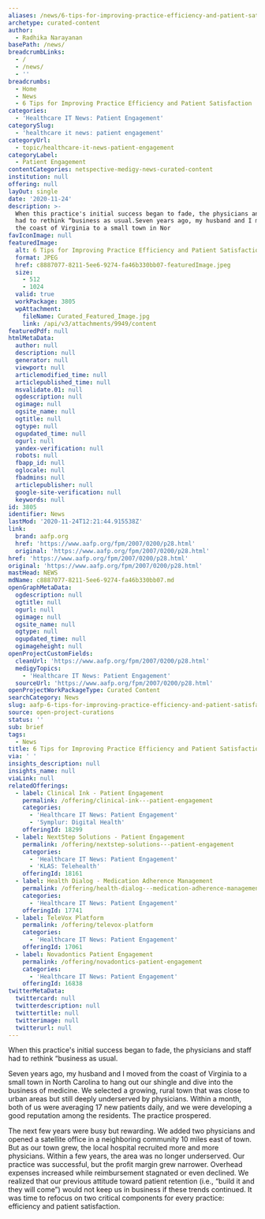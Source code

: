 ```yaml
---
aliases: /news/6-tips-for-improving-practice-efficiency-and-patient-satisfaction
archetype: curated-content
author:
  - Radhika Narayanan
basePath: /news/
breadcrumbLinks:
  - /
  - /news/
  - ''
breadcrumbs:
  - Home
  - News
  - 6 Tips for Improving Practice Efficiency and Patient Satisfaction
categories:
  - 'Healthcare IT News: Patient Engagement'
categorySlug:
  - 'healthcare it news: patient engagement'
categoryUrl:
  - topic/healthcare-it-news-patient-engagement
categoryLabel:
  - Patient Engagement
contentCategories: netspective-medigy-news-curated-content
institution: null
offering: null
layOut: single
date: '2020-11-24'
description: >-
  When this practice's initial success began to fade, the physicians and staff
  had to rethink “business as usual.Seven years ago, my husband and I moved from
  the coast of Virginia to a small town in Nor
favIconImage: null
featuredImage:
  alt: 6 Tips for Improving Practice Efficiency and Patient Satisfaction
  format: JPEG
  href: c8887077-8211-5ee6-9274-fa46b330bb07-featuredImage.jpeg
  size:
    - 512
    - 1024
  valid: true
  workPackage: 3805
  wpAttachment:
    fileName: Curated_Featured_Image.jpg
    link: /api/v3/attachments/9949/content
featuredPdf: null
htmlMetaData:
  author: null
  description: null
  generator: null
  viewport: null
  articlemodified_time: null
  articlepublished_time: null
  msvalidate.01: null
  ogdescription: null
  ogimage: null
  ogsite_name: null
  ogtitle: null
  ogtype: null
  ogupdated_time: null
  ogurl: null
  yandex-verification: null
  robots: null
  fbapp_id: null
  oglocale: null
  fbadmins: null
  articlepublisher: null
  google-site-verification: null
  keywords: null
id: 3805
identifier: News
lastMod: '2020-11-24T12:21:44.915538Z'
link:
  brand: aafp.org
  href: 'https://www.aafp.org/fpm/2007/0200/p28.html'
  original: 'https://www.aafp.org/fpm/2007/0200/p28.html'
href: 'https://www.aafp.org/fpm/2007/0200/p28.html'
original: 'https://www.aafp.org/fpm/2007/0200/p28.html'
mastHead: NEWS
mdName: c8887077-8211-5ee6-9274-fa46b330bb07.md
openGraphMetaData:
  ogdescription: null
  ogtitle: null
  ogurl: null
  ogimage: null
  ogsite_name: null
  ogtype: null
  ogupdated_time: null
  ogimageheight: null
openProjectCustomFields:
  cleanUrl: 'https://www.aafp.org/fpm/2007/0200/p28.html'
  medigyTopics:
    - 'Healthcare IT News: Patient Engagement'
  sourceUrl: 'https://www.aafp.org/fpm/2007/0200/p28.html'
openProjectWorkPackageType: Curated Content
searchCategory: News
slug: aafp-6-tips-for-improving-practice-efficiency-and-patient-satisfaction
source: open-project-curations
status: ''
sub: brief
tags:
  - News
title: 6 Tips for Improving Practice Efficiency and Patient Satisfaction
via: ' '
insights_description: null
insights_name: null
viaLink: null
relatedOfferings:
  - label: Clinical Ink - Patient Engagement
    permalink: /offering/clinical-ink---patient-engagement
    categories:
      - 'Healthcare IT News: Patient Engagement'
      - 'Symplur: Digital Health'
    offeringId: 18299
  - label: NextStep Solutions - Patient Engagement
    permalink: /offering/nextstep-solutions---patient-engagement
    categories:
      - 'Healthcare IT News: Patient Engagement'
      - 'KLAS: Telehealth'
    offeringId: 18161
  - label: Health Dialog - Medication Adherence Management
    permalink: /offering/health-dialog---medication-adherence-management
    categories:
      - 'Healthcare IT News: Patient Engagement'
    offeringId: 17741
  - label: TeleVox Platform
    permalink: /offering/televox-platform
    categories:
      - 'Healthcare IT News: Patient Engagement'
    offeringId: 17061
  - label: Novadontics Patient Engagement
    permalink: /offering/novadontics-patient-engagement
    categories:
      - 'Healthcare IT News: Patient Engagement'
    offeringId: 16838
twitterMetaData:
  twittercard: null
  twitterdescription: null
  twittertitle: null
  twitterimage: null
  twitterurl: null
---
```

<p>When this practice's initial success began to fade, the physicians and staff had to rethink “business as usual.</p><p>Seven years ago, my husband and I moved from the coast of Virginia to a small town in North Carolina to hang out our shingle and dive into the business of medicine. We selected a growing, rural town that was close to urban areas but still deeply underserved by physicians. Within a month, both of us were averaging 17 new patients daily, and we were developing a good reputation among the residents. The practice prospered.</p><p>The next few years were busy but rewarding. We added two physicians and opened a satellite office in a neighboring community 10 miles east of town. But as our town grew, the local hospital recruited more and more physicians. Within a few years, the area was no longer underserved. Our practice was successful, but the profit margin grew narrower. Overhead expenses increased while reimbursement stagnated or even declined. We realized that our previous attitude toward patient retention (i.e., “build it and they will come”) would not keep us in business if these trends continued. It was time to refocus on two critical components for every practice: efficiency and patient satisfaction.</p><p><br>&nbsp;</p>